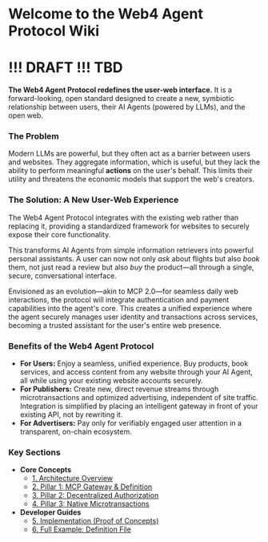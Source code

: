 # Welcome to the Web4 Agent Protocol Wiki

# !!! DRAFT !!! TBD

**The Web4 Agent Protocol redefines the user-web interface.** It is a forward-looking, open standard designed to create a new, symbiotic relationship between users, their AI Agents (powered by LLMs), and the open web.

### The Problem

Modern LLMs are powerful, but they often act as a barrier between users and websites. They aggregate information, which is useful, but they lack the ability to perform meaningful **actions** on the user's behalf. This limits their utility and threatens the economic models that support the web's creators.

### The Solution: A New User-Web Experience

The Web4 Agent Protocol integrates with the existing web rather than replacing it, providing a standardized framework for websites to securely expose their core functionality.

This transforms AI Agents from simple information retrievers into powerful personal assistants. A user can now not only _ask_ about flights but also _book_ them, not just read a review but also _buy_ the product—all through a single, secure, conversational interface.

Envisioned as an evolution—akin to MCP 2.0—for seamless daily web interactions, the protocol will integrate authentication and payment capabilities into the agent's core. This creates a unified experience where the agent securely manages user identity and transactions across services, becoming a trusted assistant for the user's entire web presence.

### Benefits of the Web4 Agent Protocol

- **For Users:** Enjoy a seamless, unified experience. Buy products, book services, and access content from any website through your AI Agent, all while using your existing website accounts securely.
- **For Publishers:** Create new, direct revenue streams through microtransactions and optimized advertising, independent of site traffic. Integration is simplified by placing an intelligent gateway in front of your existing API, not by rewriting it.
- **For Advertisers:** Pay only for verifiably engaged user attention in a transparent, on-chain ecosystem.

### Key Sections

- **Core Concepts**
  - [1. Architecture Overview](/docs/Architecture_Overview.md)
  - [2. Pillar 1: MCP Gateway & Definition](/docs/Pillar_1_MCP_Gateway_and_Definition.md)
  - [3. Pillar 2: Decentralized Authorization](/docs/Pillar_2_Decentralized_Authorization.md)
  - [4. Pillar 3: Native Microtransactions](/docs/Pillar_3_Native_Microtransactions.md)
- **Developer Guides**
  - [5. Implementation (Proof of Concepts)](/docs/Implementation_POC.md)
  - [6. Full Example: Definition File](/docs/Full_Example_Definition_File.md)
